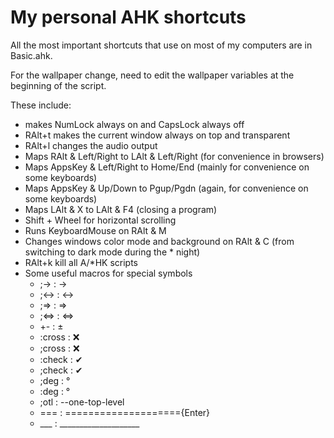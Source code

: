 # My personal AHK shortcuts

All the most important shortcuts that use on most of my computers are in Basic.ahk.

For the wallpaper change, need to edit the wallpaper variables at the beginning of the script.

These include: 
	
* makes NumLock always on and CapsLock always off
* RAlt+t makes the current window always on top and transparent
* RAlt+l changes the audio output
* Maps RAlt & Left/Right to LAlt & Left/Right (for convenience in browsers)
* Maps AppsKey & Left/Right to Home/End (mainly for convenience on some keyboards)
* Maps AppsKey & Up/Down to Pgup/Pgdn (again, for convenience on some keyboards)
* Maps LAlt & X to LAlt & F4 (closing a program)
* Shift + Wheel for horizontal scrolling
* Runs KeyboardMouse on RAlt & M
* Changes windows color mode and background on RAlt & C (from switching to dark mode during the * night)
* RAlt+k kill all A/*HK scripts
* Some useful macros for special symbols
    * ;-> : →
    * ;<-> : ↔ 
    * ;=> : ⇒
    * ;<=> : ⇔
    * +- : ±
    * :cross : ❌
    * ;cross : ❌
    * :check : ✔
    * ;check : ✔
    * ;deg : °
    * :deg : °
    * ;otl : --one-top-level
    * === : ===================={Enter}
    * ___ : ____________________
